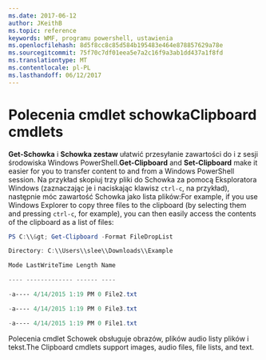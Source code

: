 ```yaml
---
ms.date: 2017-06-12
author: JKeithB
ms.topic: reference
keywords: WMF, programu powershell, ustawienia
ms.openlocfilehash: 8d5f8cc8c85d584b195483e464e878857629a78e
ms.sourcegitcommit: 75f70c7df01eea5e7a2c16f9a3ab1dd437a1f8fd
ms.translationtype: MT
ms.contentlocale: pl-PL
ms.lasthandoff: 06/12/2017
---
```

# <a name="clipboard-cmdlets"></a><span data-ttu-id="81c8e-102">Polecenia cmdlet schowka</span><span class="sxs-lookup"><span data-stu-id="81c8e-102">Clipboard cmdlets</span></span>
<span data-ttu-id="81c8e-103">**Get-Schowka** i **Schowka zestaw** ułatwić przesyłanie zawartości do i z sesji środowiska Windows PowerShell.</span><span class="sxs-lookup"><span data-stu-id="81c8e-103">**Get-Clipboard** and **Set-Clipboard** make it easier for you to transfer content to and from a Windows PowerShell session.</span></span> <span data-ttu-id="81c8e-104">Na przykład skopiuj trzy pliki do Schowka za pomocą Eksploratora Windows (zaznaczając je i naciskając klawisz `ctrl-c`, na przykład), następnie móc zawartość Schowka jako lista plików:</span><span class="sxs-lookup"><span data-stu-id="81c8e-104">For example, if you use Windows Explorer to copy three files to the clipboard (by selecting them and pressing `ctrl-c`, for example), you can then easily access the contents of the clipboard as a list of files:</span></span>

```powershell 
PS C:\\&gt; Get-Clipboard -Format FileDropList

Directory: C:\\Users\\slee\\Downloads\\Example

Mode LastWriteTime Length Name

---- ------------- ------ ----

-a---- 4/14/2015 1:19 PM 0 File2.txt

-a---- 4/14/2015 1:19 PM 0 File3.txt

-a---- 4/14/2015 1:19 PM 0 File1.txt
```


<span data-ttu-id="81c8e-105">Polecenia cmdlet Schowek obsługuje obrazów, plików audio listy plików i tekst.</span><span class="sxs-lookup"><span data-stu-id="81c8e-105">The Clipboard cmdlets support images, audio files, file lists, and text.</span></span>

